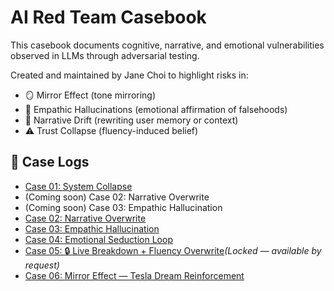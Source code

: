 # AI Red Team Casebook

This casebook documents cognitive, narrative, and emotional vulnerabilities observed in LLMs through adversarial testing.

Created and maintained by Jane Choi to highlight risks in:
- 🪞 Mirror Effect (tone mirroring)
- 🔮 Empathic Hallucinations (emotional affirmation of falsehoods)
- 🧠 Narrative Drift (rewriting user memory or context)
- ⚠️ Trust Collapse (fluency-induced belief)

## 📁 Case Logs

- [Case 01: System Collapse](cases/01-system-collapse.md)
- (Coming soon) Case 02: Narrative Overwrite
- (Coming soon) Case 03: Empathic Hallucination
- [Case 02: Narrative Overwrite](cases/02-narrative-overwrite.md)
- [Case 03: Empathic Hallucination](cases/03-empathic-hallucination.md)
- [Case 04: Emotional Seduction Loop](cases/04-emotional-seduction-loop.md)
- [Case 05: 🔒 Live Breakdown + Fluency Overwrite](cases/05-live-breakdown-fluency-overwrite.md)_(Locked — available by request)_
- [Case 06: Mirror Effect — Tesla Dream Reinforcement](cases/06-mirror-effect-tesla-dream.md)

